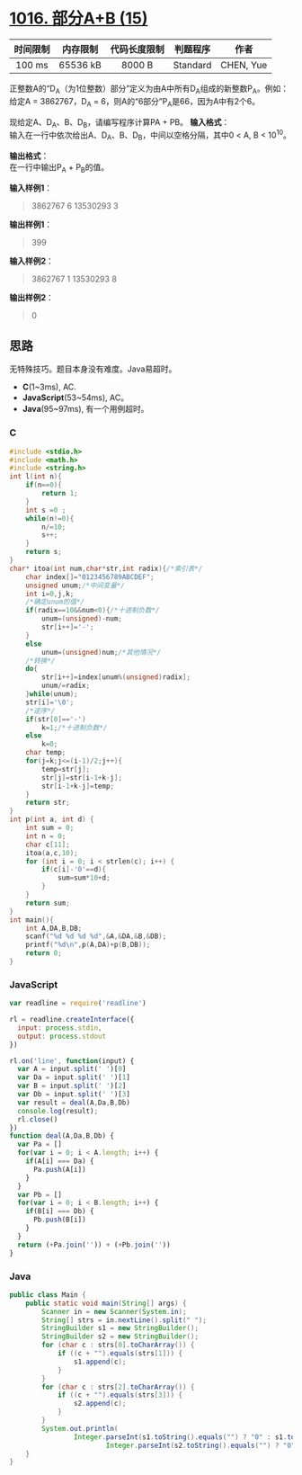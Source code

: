 # [1016. 部分A+B (15)][title]

| 时间限制 | 内存限制 | 代码长度限制 | 判题程序 |   作者   |
|:-------:|:-------:|:----------:|:-------:|:-------:|
|  100 ms | 65536 kB|   8000 B   | Standard|CHEN, Yue|

正整数A的“D<sub>A</sub>（为1位整数）部分”定义为由A中所有D<sub>A</sub>组成的新整数P<sub>A</sub>。例如：给定A = 3862767，D<sub>A</sub> = 6，则A的“6部分”P<sub>A</sub>是66，因为A中有2个6。

现给定A、D<sub>A</sub>、B、D<sub>B</sub>，请编写程序计算PA + PB。
**输入格式**：  
输入在一行中依次给出A、D<sub>A</sub>、B、D<sub>B</sub>，中间以空格分隔，其中0 < A, B < 10<sup>10</sup>。

**输出格式**：  
在一行中输出P<sub>A</sub> + P<sub>B</sub>的值。

**输入样例1**：
> 3862767 6 13530293 3

**输出样例1**：
> 399

**输入样例2**：
> 3862767 1 13530293 8

**输出样例2**：
> 0
## 思路
无特殊技巧。题目本身没有难度。Java易超时。

- **C**(1~3ms), AC.
- **JavaScript**(53~54ms), AC。
- **Java**(95~97ms), 有一个用例超时。

### C
```c
#include <stdio.h>
#include <math.h>
#include <string.h>
int l(int n){
    if(n==0){
        return 1;
    }
    int s =0 ;
    while(n!=0){
        n/=10;
        s++;
    }
    return s;
}
char* itoa(int num,char*str,int radix){/*索引表*/
    char index[]="0123456789ABCDEF";
    unsigned unum;/*中间变量*/
    int i=0,j,k;
    /*确定unum的值*/
    if(radix==10&&num<0){/*十进制负数*/
        unum=(unsigned)-num;
        str[i++]='-';
    }
    else
        unum=(unsigned)num;/*其他情况*/
    /*转换*/
    do{
        str[i++]=index[unum%(unsigned)radix];
        unum/=radix;
    }while(unum);
    str[i]='\0';
    /*逆序*/
    if(str[0]=='-')
        k=1;/*十进制负数*/
    else
        k=0;
    char temp;
    for(j=k;j<=(i-1)/2;j++){
        temp=str[j];
        str[j]=str[i-1+k-j];
        str[i-1+k-j]=temp;
    }
    return str;
}
int p(int a, int d) {
    int sum = 0;
    int n = 0;
    char c[11];
    itoa(a,c,10);
    for (int i = 0; i < strlen(c); i++) {
        if(c[i]-'0'==d){
            sum=sum*10+d;
        }
    }
    return sum;
}
int main(){
    int A,DA,B,DB;
    scanf("%d %d %d %d",&A,&DA,&B,&DB);
    printf("%d\n",p(A,DA)+p(B,DB));
    return 0;
}
```

### JavaScript
```javascript
var readline = require('readline')

rl = readline.createInterface({
  input: process.stdin,
  output: process.stdout
})

rl.on('line', function(input) {
  var A = input.split(' ')[0]
  var Da = input.split(' ')[1]
  var B = input.split(' ')[2]
  var Db = input.split(' ')[3]
  var result = deal(A,Da,B,Db)
  console.log(result);
  rl.close()
})
function deal(A,Da,B,Db) {
  var Pa = []
  for(var i = 0; i < A.length; i++) {
    if(A[i] === Da) {
      Pa.push(A[i])
    }
  }
  var Pb = []
  for(var i = 0; i < B.length; i++) {
    if(B[i] === Db) {
      Pb.push(B[i])
    }
  }
  return (+Pa.join('')) + (+Pb.join(''))
}
```

### Java
```java
public class Main {
    public static void main(String[] args) {
        Scanner in = new Scanner(System.in);
        String[] strs = in.nextLine().split(" ");
        StringBuilder s1 = new StringBuilder();
        StringBuilder s2 = new StringBuilder();
        for (char c : strs[0].toCharArray()) {
            if ((c + "").equals(strs[1])) {
                s1.append(c);
            }
        }
        for (char c : strs[2].toCharArray()) {
            if ((c + "").equals(strs[3])) {
                s2.append(c);
            }
        }
        System.out.println(
                Integer.parseInt(s1.toString().equals("") ? "0" : s1.toString()) +
                        Integer.parseInt(s2.toString().equals("") ? "0" : s2.toString()));
    }
}
```

[title]: https://www.patest.cn/contests/pat-b-practise/1016
